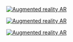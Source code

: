 <html>
<head>
<meta http-equiv="AddType" content="model/vnd.reality">
</head>
<body>
<div id="AR"> 
<div id="ios"> 
<p>
<a rel="ar" href="https://github.com/jdosses/cartel-activista/blob/gh-pages/objetos/nomasviolencia-4.reality?raw=true#callToAction=Go%20back&checkoutTitle=No%20+%20ESMAD&checkoutSubtitle=¡Viva%20el%20paro%20Nacional!%20">
<img src="https://i.imgur.com/KollzUJ.jpg" width="auto" height="auto" alt="Augmented reality AR">
</a>
</p>
<p>
<a rel="ar" href="https://github.com/jdosses/cartel-activista/blob/gh-pages/objetos/nomasviolencia-android-joined.usdz?raw">
<img src="https://i.imgur.com/KollzUJ.jpg" width="auto" height="auto" alt="Augmented reality AR">
</a>
</p>
<div id="Android">  
<p>
<a href="intent://arvr.google.com/scene-viewer/1.0?file=https://github.com/jdosses/cartel-activista/blob/gh-pages/objetos/nomasviolencia-android.glb?raw=true&mode=ar_only#Intent;scheme=https;package=com.google.ar.core;action=android.intent.action.VIEW;S.browser_fallback_url=https://play.google.com/store/apps/details?id=com.google.ar.core&hl=en&gl=US;end;"><img src="https://i.imgur.com/R3Gqj00.jpg" width="auto" height="auto" alt="Augmented reality AR"></a>
</p> 
</div>
</div> 
</div> 
</body>
</html>
